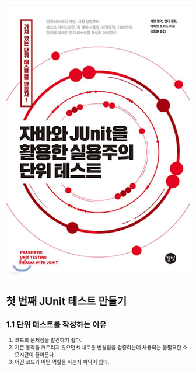 ![자바와 JUnit을 활용한 실용주의 단위 테스트](/Image/book/%EC%9E%90%EB%B0%94%EC%99%80%20JUnit%EC%9D%84%20%ED%99%9C%EC%9A%A9%ED%95%9C%20%EC%8B%A4%EC%9A%A9%EC%A3%BC%EC%9D%98%20%EB%8B%A8%EC%9C%84%20%ED%85%8C%EC%8A%A4%ED%8A%B8.jpeg)






# 첫 번째 JUnit 테스트 만들기


## 1.1 단위 테스트를 작성하는 이유

1. 코드의 문제점을 발견하기 쉽다.
2. 기존 동작을 깨트리지 않으면서 새로운 변경점을 검증하는데 사용되는 불필요한 소모시간이 줄어든다.
3. 어떤 코드가 어떤 역할을 하는지 파악이 쉽다.

